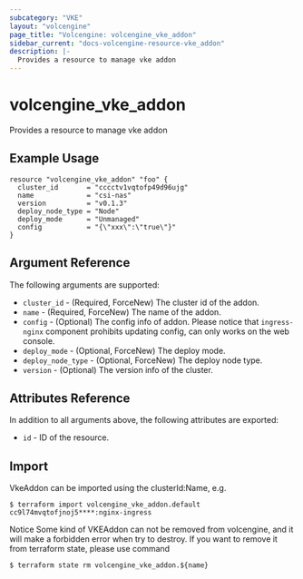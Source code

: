 ```yaml
---
subcategory: "VKE"
layout: "volcengine"
page_title: "Volcengine: volcengine_vke_addon"
sidebar_current: "docs-volcengine-resource-vke_addon"
description: |-
  Provides a resource to manage vke addon
---
```

# volcengine_vke_addon
Provides a resource to manage vke addon
## Example Usage
```hcl
resource "volcengine_vke_addon" "foo" {
  cluster_id       = "cccctv1vqtofp49d96ujg"
  name             = "csi-nas"
  version          = "v0.1.3"
  deploy_node_type = "Node"
  deploy_mode      = "Unmanaged"
  config           = "{\"xxx\":\"true\"}"
}
```
## Argument Reference
The following arguments are supported:
* `cluster_id` - (Required, ForceNew) The cluster id of the addon.
* `name` - (Required, ForceNew) The name of the addon.
* `config` - (Optional) The config info of addon. Please notice that `ingress-nginx` component prohibits updating config, can only works on the web console.
* `deploy_mode` - (Optional, ForceNew) The deploy mode.
* `deploy_node_type` - (Optional, ForceNew) The deploy node type.
* `version` - (Optional) The version info of the cluster.

## Attributes Reference
In addition to all arguments above, the following attributes are exported:
* `id` - ID of the resource.



## Import
VkeAddon can be imported using the clusterId:Name, e.g.
```
$ terraform import volcengine_vke_addon.default cc9l74mvqtofjnoj5****:nginx-ingress
```

Notice
Some kind of VKEAddon can not be removed from volcengine, and it will make a forbidden error when try to destroy.
If you want to remove it from terraform state, please use command
```
$ terraform state rm volcengine_vke_addon.${name}
```

